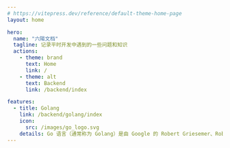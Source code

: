 ```yaml
---
# https://vitepress.dev/reference/default-theme-home-page
layout: home

hero:
  name: "六陽文档"
  tagline: 记录平时开发中遇到的一些问题和知识
  actions:
    - theme: brand
      text: Home
      link: /
    - theme: alt
      text: Backend
      link: /backend/index

features:
  - title: Golang
    link: /backend/golang/index
    icon:
      src: /images/go_logo.svg
    details: Go 语言（通常称为 Golang）是由 Google 的 Robert Griesemer、Rob Pike 和 Ken Thompson 设计的一种静态类型的编译型语言。
---
```

